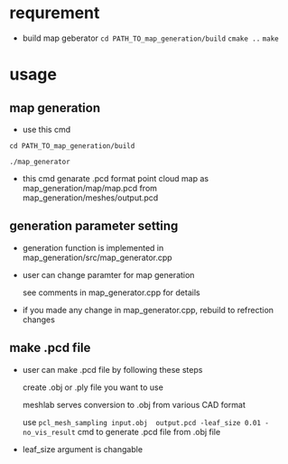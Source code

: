 # requrement
- build map geberator
`cd PATH_TO_map_generation/build`
`cmake ..`
`make`

# usage
## map generation
- use this cmd

`cd PATH_TO_map_generation/build`

`./map_generator`

- this cmd genarate .pcd format point cloud map as map_generation/map/map.pcd from map_generation/meshes/output.pcd

## generation parameter setting
- generation function is implemented in map_generation/src/map_generator.cpp
- user can change paramter for map generation

    see comments in map_generator.cpp for details

- if you made any change in map_generator.cpp, rebuild to refrection changes

## make .pcd file
-  user can make .pcd file by following these steps

    create .obj or .ply file you want to use

    meshlab serves conversion to .obj from various CAD format

    use `pcl_mesh_sampling input.obj  output.pcd -leaf_size 0.01 -no_vis_result` cmd to generate .pcd file from .obj file

- leaf_size argument is changable